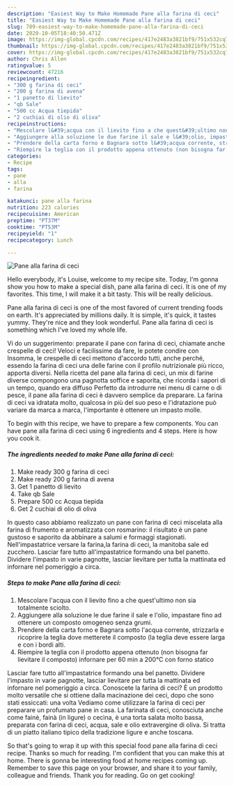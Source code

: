 ```yaml
---
description: "Easiest Way to Make Homemade Pane alla farina di ceci"
title: "Easiest Way to Make Homemade Pane alla farina di ceci"
slug: 789-easiest-way-to-make-homemade-pane-alla-farina-di-ceci
date: 2020-10-05T18:40:50.471Z
image: https://img-global.cpcdn.com/recipes/417e2483a3821bf9/751x532cq70/pane-alla-farina-di-ceci-recipe-main-photo.jpg
thumbnail: https://img-global.cpcdn.com/recipes/417e2483a3821bf9/751x532cq70/pane-alla-farina-di-ceci-recipe-main-photo.jpg
cover: https://img-global.cpcdn.com/recipes/417e2483a3821bf9/751x532cq70/pane-alla-farina-di-ceci-recipe-main-photo.jpg
author: Chris Allen
ratingvalue: 5
reviewcount: 47216
recipeingredient:
- "300 g farina di ceci"
- "200 g farina di avena"
- "1 panetto di lievito"
- "qb Sale"
- "500 cc Acqua tiepida"
- "2 cuchiai di olio di oliva"
recipeinstructions:
- "Mescolare l&#39;acqua con il lievito fino a che quest&#39;ultimo non sia totalmente sciolto."
- "Aggiungere alla soluzione le due farine il sale e l&#39;olio, impastare fino ad ottenere un composto omogeneo senza grumi."
- "Prendere della carta forno e Bagnara sotto l&#39;acqua corrente, strizzarla e ricoprire la teglia dove metterete il composto (la teglia deve essere larga e con i bordi alti."
- "Riempire la teglia con il prodotto appena ottenuto (non bisogna far lievitare il composto) infornare per 60 min a 200°C con forno statico"
categories:
- Recipe
tags:
- pane
- alla
- farina

katakunci: pane alla farina 
nutrition: 223 calories
recipecuisine: American
preptime: "PT37M"
cooktime: "PT53M"
recipeyield: "1"
recipecategory: Lunch

---
```



![Pane alla farina di ceci](https://img-global.cpcdn.com/recipes/417e2483a3821bf9/751x532cq70/pane-alla-farina-di-ceci-recipe-main-photo.jpg)

Hello everybody, it's Louise, welcome to my recipe site. Today, I'm gonna show you how to make a special dish, pane alla farina di ceci. It is one of my favorites. This time, I will make it a bit tasty. This will be really delicious.

Pane alla farina di ceci is one of the most favored of current trending foods on earth. It's appreciated by millions daily. It is simple, it's quick, it tastes yummy. They're nice and they look wonderful. Pane alla farina di ceci is something which I've loved my whole life.

Vi do un suggerimento: preparate il pane con farina di ceci, chiamate anche crespelle di ceci! Veloci e facilissime da fare, le potete condire con Insomma, le crespelle di ceci mettono d&#39;accordo tutti, anche perché, essendo la farina di ceci una delle farine con il profilo nutrizionale più ricco, apporta diversi. Nella ricetta del pane alla farina di ceci, un mix di farine diverse compongono una pagnotta soffice e saporita, che ricorda i sapori di un tempo, quando era diffuso Perfetto da introdurre nei menu di carne o di pesce, il pane alla farina di ceci è davvero semplice da preparare. La farina di ceci va idratata molto, qualcosa in più del suo peso e l&#39;idratazione può variare da marca a marca, l&#39;importante è ottenere un impasto molle.


To begin with this recipe, we have to prepare a few components. You can have pane alla farina di ceci using 6 ingredients and 4 steps. Here is how you cook it.

<!--inarticleads1-->

##### The ingredients needed to make Pane alla farina di ceci:

1. Make ready 300 g farina di ceci
1. Make ready 200 g farina di avena
1. Get 1 panetto di lievito
1. Take qb Sale
1. Prepare 500 cc Acqua tiepida
1. Get 2 cuchiai di olio di oliva


In questo caso abbiamo realizzato un pane con farina di ceci miscelata alla farina di frumento e aromatizzata con rosmarino: il risultato è un pane gustoso e saporito da abbinare a salumi e formaggi stagionati. Nell&#39;impastatrice versare la farina,la farina di ceci, la manitoba sale ed zucchero. Lasciar fare tutto all&#39;impastatrice formando una bel panetto. Dividere l&#39;impasto in varie pagnotte, lasciar lievitare per tutta la mattinata ed infornare nel pomeriggio a circa. 

<!--inarticleads2-->

##### Steps to make Pane alla farina di ceci:

1. Mescolare l&#39;acqua con il lievito fino a che quest&#39;ultimo non sia totalmente sciolto.
1. Aggiungere alla soluzione le due farine il sale e l&#39;olio, impastare fino ad ottenere un composto omogeneo senza grumi.
1. Prendere della carta forno e Bagnara sotto l&#39;acqua corrente, strizzarla e ricoprire la teglia dove metterete il composto (la teglia deve essere larga e con i bordi alti.
1. Riempire la teglia con il prodotto appena ottenuto (non bisogna far lievitare il composto) infornare per 60 min a 200°C con forno statico


Lasciar fare tutto all&#39;impastatrice formando una bel panetto. Dividere l&#39;impasto in varie pagnotte, lasciar lievitare per tutta la mattinata ed infornare nel pomeriggio a circa. Conoscete la farina di ceci? È un prodotto molto versatile che si ottiene dalla macinazione dei ceci, dopo che sono stati essiccati: una volta Vediamo come utilizzare la farina di ceci per preparare un profumato pane in casa. La farinata di ceci, conosciuta anche come fainè, fainà (in ligure) o cecìna, è una torta salata molto bassa, preparata con farina di ceci, acqua, sale e olio extravergine di oliva. Si tratta di un piatto italiano tipico della tradizione ligure e anche toscana. 

So that's going to wrap it up with this special food pane alla farina di ceci recipe. Thanks so much for reading. I'm confident that you can make this at home. There is gonna be interesting food at home recipes coming up. Remember to save this page on your browser, and share it to your family, colleague and friends. Thank you for reading. Go on get cooking!
